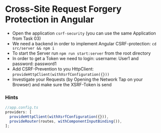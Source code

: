 # Cross-Site Request Forgery Protection in Angular

- Open the application `csrf-security` (you can use the same Application from Task 03)
- We need a backend in order to implement Angular CSRF-protection: `cd src/server && npm i`
- To start the Server run `npm run start:server` from the root directory
- In order to get a Token we need to login: username: User1 and password: password1
- Add CSRF-Prevention to you HttpClient: `provideHttpClient(withXsrfConfiguration({}))`
- Investigate your Requests (by Opening the Network Tap on your Browser) and make sure the XSRF-Token is send

### Hints

```typescript
//app.config.ts
providers: [
  provideHttpClient(withXsrfConfiguration({})),
  provideRouter(routes, withComponentInputBinding()),
];
```
